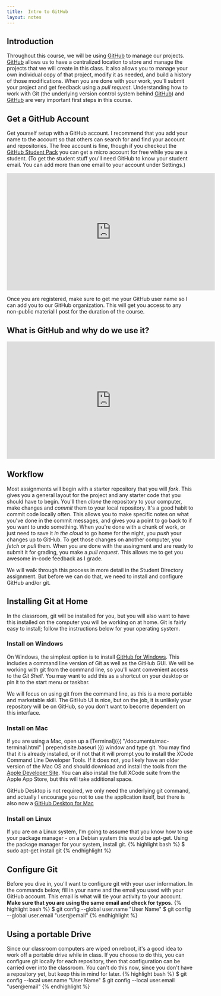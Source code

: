 ```yaml
---
title:  Intro to GitHub
layout: notes
---
```


## Introduction
Throughout this course, we will be using [GitHub](http://github.com/) to manage our projects.  [GitHub](http://github.com/) allows us to have a centralized location to store and manage the projects that we will create in this class.  It also allows you to manage your own individual copy of that project, modify it as needed, and build a history of those modifications. When you are done with your work, you'll submit your project and get feedback using a *pull request*.  Understanding how to work with Git (the underlying version control system behind [GitHub](http://github.com/)) and [GitHub](http://github.com/) are very important first steps in this course.

## Get a GitHub Account
Get yourself setup with a GitHub account.  I recommend that you add your name to the account so that others can search for and find your account and repositories. The free account is fine, though if you checkout the [GitHub Student Pack](https://education.github.com/pack) you can get a micro account for free while you are a student. (To get the student stuff you'll need GitHub to know your student email. You can add more than one email to your account under Settings.)

<iframe width="560" height="315" src="https://www.youtube.com/embed/ezxRcdJ8glM?list=PLg7s6cbtAD17rhrz2BJWAPJMjR71B3IDx" frameborder="0" allowfullscreen></iframe>

Once you are registered, make sure to get me your GitHub user name so I can add you to our GitHub organization.  This will get you access to any non-public material I post for the duration of the course.

## What is GitHub and why do we use it?

<iframe src="https://player.vimeo.com/video/89542305" width="560" height="315" frameborder="0" allowfullscreen></iframe>


## Workflow
Most assignments will begin with a starter repository that you will *fork*.  This gives you a general layout for the project and any starter code that you should have to begin.  You'll then *clone* the repository to your computer, make changes and *commit* them to your local repository.  It's a good habit to commit code locally often.  This allows you to make specific notes on what you've done in the commit messages, and gives you a point to go back to if you want to undo something.  When you're done with a chunk of work, or just need to save it *in the cloud* to go home for the night, you *push* your changes up to GitHub.  To get those changes on another computer, you *fetch* or *pull* them.  When you are done with the assingment and are ready to submit it for grading, you make a *pull request*.  This allows me to get you awesome in-code feedback as I  grade.  

We will walk through this process in more detail in the Student Directory assignment. But before we can do that, we need to install and configure GitHub and/or git.


## Installing Git at Home
In the classroom, git will be installed for you, but you will also want to have this installed on the computer you will be working on at home.  Git is fairly easy to install;  follow the instructions below for your operating system.


### Install on Windows
On Windows, the simplest option is to install [GitHub for Windows](http://windows.github.com).  This includes a command line version of Git as well as the GitHub GUI. We will be working with git from the command line, so you'll want convenient access to the *Git Shell*.  You may want to add this as a shortcut on your desktop or pin it to the start menu or taskbar.

We will focus on using git from the command line, as this is a more portable and marketable skill. The GitHub UI is nice, but on the job, it is unlikely your repository will be on GitHub, so you don't want to become dependent on this interface.


### Install on Mac
If you are using a Mac, open up a [Terminal]({{ "/documents/mac-terminal.html" | prepend:site.baseurl }}) window and type git.  You may find that it is already installed, or if not that it will prompt you to install the XCode Command Line Developer Tools.  If it does not, you likely have an older version of the Mac OS and should download and install the tools from the [Apple Developer Site](https://developer.apple.com/downloads/index.action).  You can also install the full XCode suite from the Apple App Store, but this will take additional space.  

GitHub Desktop is not required, we only need the underlying git command, and actually I encourage you not to use the application itself, but there is also now a [GitHub Desktop for Mac](https://desktop.github.com/) 


### Install on Linux
If you are on a Linux system, I'm going to assume that you know how to use your package manager - on a Debian system this would be apt-get.  Using the package manager for your system, install git.
{% highlight bash %}
$ sudo apt-get install git
{% endhighlight %}


## Configure Git
Before you dive in, you'll want to configure git with your user information. In the commands below, fill in your name and the email you used with your GitHub account.  This email is what will tie your activity to your account.  **Make sure that you are using the same email and check for typos.**
{% highlight bash %}
$ git config --global user.name "User Name"
$ git config --global user.email "user@email"
{% endhighlight %}


## Using a portable Drive
Since our classroom computers are wiped on reboot, it's a good idea to work off a portable drive while in class. If you choose to do this, you can configure git locally for each repository, then that configuration can be carried over into the classroom.  You can't do this now, since you don't have a repository yet, but keep this in mind for later.
{% highlight bash %}
$ git config --local user.name "User Name"
$ git config --local user.email "user@email"
{% endhighlight %}
